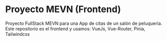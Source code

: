 # Proyecto MEVN (Frontend)
Proyecto FullStack MEVN para una App de citas de un salón de peluquería. Este repositorio es el frontend y usamos: VueJs, Vue-Router, Pinia, Tailwindcss
